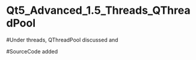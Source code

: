 # Qt5_Advanced_1.5_Threads_QThreadPool

#Under threads, QThreadPool discussed and

#SourceCode added 
